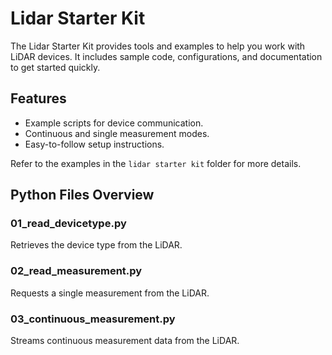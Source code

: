 # Lidar Starter Kit

The Lidar Starter Kit provides tools and examples to help you work with LiDAR devices. It includes sample code, configurations, and documentation to get started quickly.

## Features
- Example scripts for device communication.
- Continuous and single measurement modes.
- Easy-to-follow setup instructions.

Refer to the examples in the `lidar starter kit` folder for more details.

## Python Files Overview

### 01_read_devicetype.py
Retrieves the device type from the LiDAR.

### 02_read_measurement.py
Requests a single measurement from the LiDAR.

### 03_continuous_measurement.py
Streams continuous measurement data from the LiDAR.
